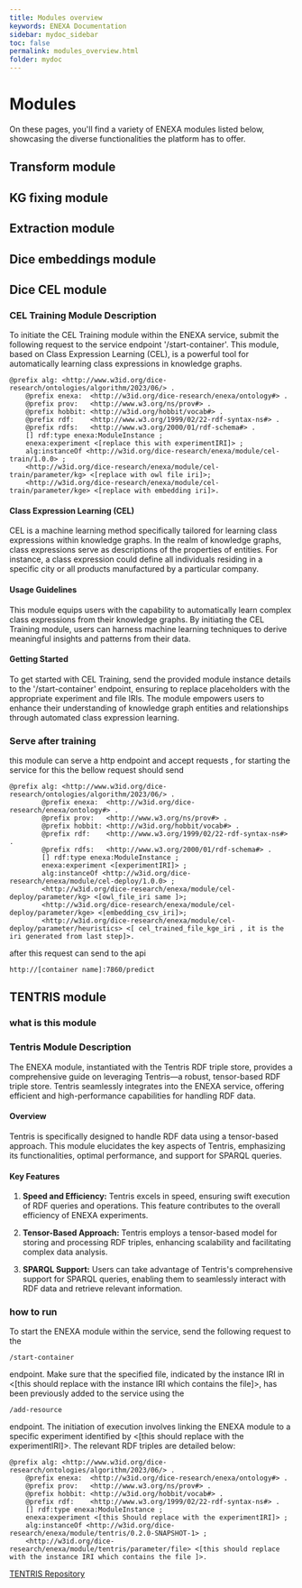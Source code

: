 ```yaml
---
title: Modules overview
keywords: ENEXA Documentation
sidebar: mydoc_sidebar
toc: false
permalink: modules_overview.html
folder: mydoc
---
```

# Modules
On these pages, you'll find a variety of ENEXA modules listed below, showcasing the diverse functionalities the platform has to offer.

## Transform module

## KG fixing module

## Extraction module

## Dice embeddings module

## Dice CEL module

### CEL Training Module Description

To initiate the CEL Training module within the ENEXA service, submit the following request to the service endpoint '/start-container'. This module, based on Class Expression Learning (CEL), is a powerful tool for automatically learning class expressions in knowledge graphs.
```
@prefix alg: <http://www.w3id.org/dice-research/ontologies/algorithm/2023/06/> .
    @prefix enexa:  <http://w3id.org/dice-research/enexa/ontology#> .
    @prefix prov:   <http://www.w3.org/ns/prov#> .
    @prefix hobbit: <http://w3id.org/hobbit/vocab#> . 
    @prefix rdf:    <http://www.w3.org/1999/02/22-rdf-syntax-ns#> .
    @prefix rdfs:   <http://www.w3.org/2000/01/rdf-schema#> .
    [] rdf:type enexa:ModuleInstance ;
    enexa:experiment <[replace this with experimentIRI]> ;
    alg:instanceOf <http://w3id.org/dice-research/enexa/module/cel-train/1.0.0> ;
    <http://w3id.org/dice-research/enexa/module/cel-train/parameter/kg> <[replace with owl file iri]>;
    <http://w3id.org/dice-research/enexa/module/cel-train/parameter/kge> <[replace with embedding iri]>.
```


#### Class Expression Learning (CEL)

CEL is a machine learning method specifically tailored for learning class expressions within knowledge graphs. In the realm of knowledge graphs, class expressions serve as descriptions of the properties of entities. For instance, a class expression could define all individuals residing in a specific city or all products manufactured by a particular company.

#### Usage Guidelines

This module equips users with the capability to automatically learn complex class expressions from their knowledge graphs. By initiating the CEL Training module, users can harness machine learning techniques to derive meaningful insights and patterns from their data.

#### Getting Started

To get started with CEL Training, send the provided module instance details to the '/start-container' endpoint, ensuring to replace placeholders with the appropriate experiment and file IRIs. The module empowers users to enhance their understanding of knowledge graph entities and relationships through automated class expression learning.

### Serve after training
this module can serve a http endpoint and accept requests , for starting the service for this the bellow request should send  
```
@prefix alg: <http://www.w3id.org/dice-research/ontologies/algorithm/2023/06/> .
        @prefix enexa:  <http://w3id.org/dice-research/enexa/ontology#> .
        @prefix prov:   <http://www.w3.org/ns/prov#> .
        @prefix hobbit: <http://w3id.org/hobbit/vocab#> . 
        @prefix rdf:    <http://www.w3.org/1999/02/22-rdf-syntax-ns#> .
        @prefix rdfs:   <http://www.w3.org/2000/01/rdf-schema#> .
        [] rdf:type enexa:ModuleInstance ;
        enexa:experiment <[experimentIRI]> ;
        alg:instanceOf <http://w3id.org/dice-research/enexa/module/cel-deploy/1.0.0> ;
        <http://w3id.org/dice-research/enexa/module/cel-deploy/parameter/kg> <[owl_file_iri same ]>;
        <http://w3id.org/dice-research/enexa/module/cel-deploy/parameter/kge> <[embedding_csv_iri]>;
        <http://w3id.org/dice-research/enexa/module/cel-deploy/parameter/heuristics> <[ cel_trained_file_kge_iri , it is the iri generated from last step]>.
```
after this request can send to the api  
```
http://[container name]:7860/predict
```

## TENTRIS module
### what is this module 
### Tentris Module Description

The ENEXA module, instantiated with the Tentris RDF triple store, provides a comprehensive guide on leveraging Tentris—a robust, tensor-based RDF triple store. Tentris seamlessly integrates into the ENEXA service, offering efficient and high-performance capabilities for handling RDF data.

#### Overview

Tentris is specifically designed to handle RDF data using a tensor-based approach. This module elucidates the key aspects of Tentris, emphasizing its functionalities, optimal performance, and support for SPARQL queries.


#### Key Features

1. **Speed and Efficiency:** Tentris excels in speed, ensuring swift execution of RDF queries and operations. This feature contributes to the overall efficiency of ENEXA experiments.

2. **Tensor-Based Approach:** Tentris employs a tensor-based model for storing and processing RDF triples, enhancing scalability and facilitating complex data analysis.

3. **SPARQL Support:** Users can take advantage of Tentris's comprehensive support for SPARQL queries, enabling them to seamlessly interact with RDF data and retrieve relevant information.


### how to run 
To start the ENEXA module within the service, send the following request to the
```
/start-container
``` 
endpoint. Make sure that the specified file, indicated by the instance IRI in <[this should replace with the instance IRI which contains the file]>, has been previously added to the service using the 
```
/add-resource
```
endpoint. The initiation of execution involves linking the ENEXA module to a specific experiment identified by <[this should replace with the experimentIRI]>. The relevant RDF triples are detailed below: 
```
@prefix alg: <http://www.w3id.org/dice-research/ontologies/algorithm/2023/06/> .
    @prefix enexa:  <http://w3id.org/dice-research/enexa/ontology#> .
    @prefix prov:   <http://www.w3.org/ns/prov#> .
    @prefix hobbit: <http://w3id.org/hobbit/vocab#> . 
    @prefix rdf:    <http://www.w3.org/1999/02/22-rdf-syntax-ns#> .
    [] rdf:type enexa:ModuleInstance ;
    enexa:experiment <[this Should replace with the experimentIRI]> ;
    alg:instanceOf <http://w3id.org/dice-research/enexa/module/tentris/0.2.0-SNAPSHOT-1> ;
    <http://w3id.org/dice-research/enexa/module/tentris/parameter/file> <[this should replace with the instance IRI which contains the file ]>.
```

[TENTRIS Repository](https://github.com/dice-group/tentris)

